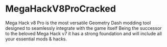 # MegaHackV8ProCracked
Mega Hack v8 Pro is the most versatile Geometry Dash modding tool designed to seamlessly integrate with the game itself Being the successor to the beloved Mega Hack v7 it has a strong foundation and will include all your essential mods &amp; hacks.
